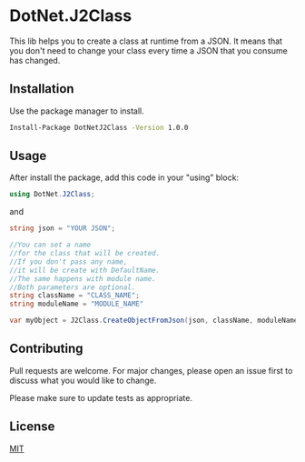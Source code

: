 # DotNet.J2Class

This lib helps you to create a class at runtime from a JSON. It means that you don't need to change your class every time a JSON that you consume has changed.

## Installation

Use the package manager to install.

```bash
Install-Package DotNetJ2Class -Version 1.0.0
```

## Usage

After install the package, add this code in your "using" block:
```C#
using DotNet.J2Class;
```
and
```C#
string json = "YOUR JSON";

//You can set a name
//for the class that will be created.
//If you don't pass any name,
//it will be create with DefaultName.
//The same happens with module name.
//Both parameters are optional.
string className = "CLASS_NAME";
string moduleName = "MODULE_NAME"

var myObject = J2Class.CreateObjectFromJson(json, className, moduleName);
```

## Contributing
Pull requests are welcome. For major changes, please open an issue first to discuss what you would like to change.

Please make sure to update tests as appropriate.

## License
[MIT](https://choosealicense.com/licenses/mit/)
